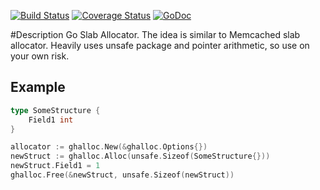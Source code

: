 [![Build Status](https://travis-ci.org/alexyer/ghalloc.svg)](https://travis-ci.org/alexyer/ghalloc)
[![Coverage Status](https://coveralls.io/repos/alexyer/ghalloc/badge.svg?branch=master&service=github)](https://coveralls.io/github/alexyer/ghalloc?branch=master)
[![GoDoc](https://godoc.org/github.com/alexyer/ghalloc?status.svg)](https://godoc.org/github.com/alexyer/ghalloc)

#Description
Go Slab Allocator.
The idea is similar to Memcached slab allocator.
Heavily uses unsafe package and pointer arithmetic, so use on your own risk.

## Example
```go
type SomeStructure {
    Field1 int
}

allocator := ghalloc.New(&ghalloc.Options{})
newStruct := ghalloc.Alloc(unsafe.Sizeof(SomeStructure{}))
newStruct.Field1 = 1
ghalloc.Free(&newStruct, unsafe.Sizeof(newStruct))
```
